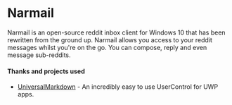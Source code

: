 # Narmail
Narmail is an open-source reddit inbox client for Windows 10 that has been rewritten from the ground up. Narmail allows you access to your reddit messages whilst you're on the go. You can compose, reply and even message sub-reddits.

#### Thanks and projects used
* [UniversalMarkdown](https://github.com/QuinnDamerell/UniversalMarkdown) - An incredibly easy to use UserControl for UWP apps.


